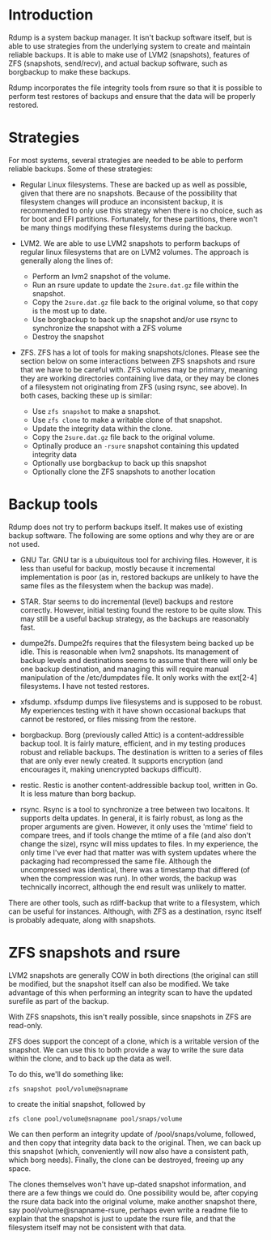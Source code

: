 # Introduction

Rdump is a system backup manager.  It isn't backup software itself,
but is able to use strategies from the underlying system to create and
maintain reliable backups.  It is able to make use of LVM2
(snapshots), features of ZFS (snapshots, send/recv), and actual backup
software, such as borgbackup to make these backups.

Rdump incorporates the file integrity tools from rsure so that it is
possible to perform test restores of backups and ensure that the data
will be properly restored.

# Strategies

For most systems, several strategies are needed to be able to perform
reliable backups.  Some of these strategies:

- Regular Linux filesystems.  These are backed up as well as possible,
  given that there are no snapshots.  Because of the possibility that
  filesystem changes will produce an inconsistent backup, it is
  recommended to only use this strategy when there is no choice, such
  as for boot and EFI partitions.  Fortunately, for these partitions,
  there won't be many things modifying these filesystems during the
  backup.

- LVM2.  We are able to use LVM2 snapshots to perform backups of
  regular linux filesystems that are on LVM2 volumes.  The approach is
  generally along the lines of:

  - Perform an lvm2 snapshot of the volume.
  - Run an rsure update to update the `2sure.dat.gz` file within the
    snapshot.
  - Copy the `2sure.dat.gz` file back to the original volume, so that
    copy is the most up to date.
  - Use borgbackup to back up the snapshot and/or use rsync to
    synchronize the snapshot with a ZFS volume
  - Destroy the snapshot

- ZFS.  ZFS has a lot of tools for making snapshots/clones.  Please
  see the section below on some interactions between ZFS snapshots and
  rsure that we have to be careful with.  ZFS volumes may be primary,
  meaning they are working directories containing live data, or they
  may be clones of a filesystem not originating from ZFS (using rsync,
  see above).  In both cases, backing these up is similar:

  - Use `zfs snapshot` to make a snapshot.
  - Use `zfs clone` to make a writable clone of that snapshot.
  - Update the integrity data within the clone.
  - Copy the `2sure.dat.gz` file back to the original volume.
  - Optinally produce an `-rsure` snapshot containing this updated
    integrity data
  - Optionally use borgbackup to back up this snapshot
  - Optionally clone the ZFS snapshots to another location

# Backup tools

Rdump does not try to perform backups itself.  It makes use of
existing backup software.  The following are some options and why they
are or are not used.

- GNU Tar.  GNU tar is a ubuiquitous tool for archiving files.
  However, it is less than useful for backup, mostly because it
  incremental implementation is poor (as in, restored backups are
  unlikely to have the same files as the filesystem when the backup
  was made).

- STAR.  Star seems to do incremental (level) backups and restore
  correctly.  However, initial testing found the restore to be quite
  slow.  This may still be a useful backup strategy, as the backups
  are reasonably fast.

- dumpe2fs.  Dumpe2fs requires that the filesystem being backed up be
  idle.  This is reasonable when lvm2 snapshots.  Its management of
  backup levels and destinations seems to assume that there will only
  be one backup destination, and managing this will require manual
  manipulation of the /etc/dumpdates file.  It only works with the
  ext[2-4] filesystems.  I have not tested restores.

- xfsdump.  xfsdump dumps live filesystems and is supposed to be
  robust.  My experiences testing with it have shown occasional
  backups that cannot be restored, or files missing from the restore.

- borgbackup.  Borg (previously called Attic) is a content-addressible
  backup tool.  It is fairly mature, efficient, and in my testing
  produces robust and reliable backups.  The destination is written to
  a series of files that are only ever newly created.  It supports
  encryption (and encourages it, making unencrypted backups
  difficult).

- restic.  Restic is another content-addressible backup tool, written
  in Go.  It is less mature than borg backup.

- rsync.  Rsync is a tool to synchronize a tree between two locaitons.
  It supports delta updates.  In general, it is fairly robust, as long
  as the proper arguments are given.  However, it only uses the
  'mtime' field to compare trees, and if tools change the mtime of a
  file (and also don't change the size), rsync will miss updates to
  files.  In my experience, the only time I've ever had that matter
  was with system updates where the packaging had recompressed the
  same file.  Although the uncompressed was identical, there was a
  timestamp that differed (of when the compression was run).  In other
  words, the backup was technically incorrect, although the end result
  was unlikely to matter.

There are other tools, such as rdiff-backup that write to a
filesystem, which can be useful for instances.  Although, with ZFS as
a destination, rsync itself is probably adequate, along with
snapshots.

# ZFS snapshots and rsure

LVM2 snapshots are generally COW in both directions (the original can
still be modified, but the snapshot itself can also be modified.  We
take advantage of this when performing an integrity scan to have the
updated surefile as part of the backup.

With ZFS snapshots, this isn't really possible, since snapshots in ZFS
are read-only.

ZFS does support the concept of a clone, which is a writable version
of the snapshot.  We can use this to both provide a way to write the
sure data within the clone, and to back up the data as well.

To do this, we'll do something like:

```
zfs snapshot pool/volume@snapname
```

to create the initial snapshot, followed by

```
zfs clone pool/volume@snapname pool/snaps/volume
```

We can then perform an integrity update of /pool/snaps/volume,
followed, and then copy that integrity data back to the original.
Then, we can back up this snapshot (which, conveniently will now also
have a consistent path, which borg needs).  Finally, the clone can be
destroyed, freeing up any space.

The clones themselves won't have up-dated snapshot information, and
there are a few things we could do.  One possibility would be, after
copying the rsure data back into the original volume, make another
snapshot there, say pool/volume@snapname-rsure, perhaps even write a
readme file to explain that the snapshot is just to update the rsure
file, and that the filesystem itself may not be consistent with that
data.
